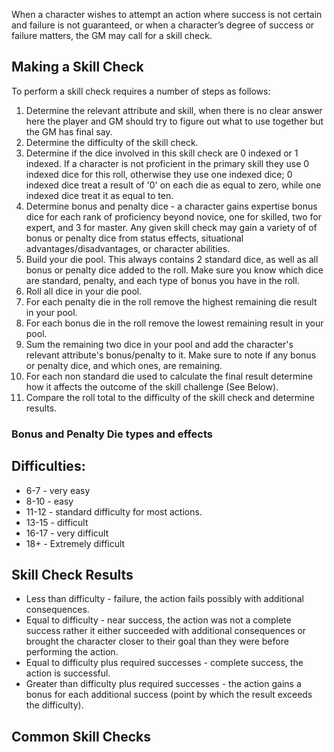 When a character wishes to attempt an action where success is not certain and failure is not guaranteed, or when a character’s degree of success or failure matters, the GM may call for a skill check.

## Making a Skill Check
To perform a skill check requires a number of steps as follows:
1. Determine the relevant attribute and skill, when there is no clear answer here the player and GM should try to figure out what to use together but the GM has final say.
2. Determine the difficulty of the skill check.
3. Determine if the dice involved in this skill check are 0 indexed or 1 indexed. If a character is not proficient in the primary skill they use 0 indexed dice for this roll, otherwise they use one indexed dice; 0 indexed dice treat a result of '0' on each die as equal to zero, while one indexed dice treat it as equal to ten.
4. Determine bonus and penalty dice - a character gains expertise bonus dice for each rank of proficiency beyond novice, one for skilled, two for expert, and 3 for master. Any given skill check may gain a variety of of bonus or penalty dice from status effects, situational advantages/disadvantages, or character abilities.
5. Build your die pool. This always contains 2 standard dice, as well as all bonus or penalty dice added to the roll. Make sure you know which dice are standard, penalty, and each type of bonus you have in the roll.
6. Roll all dice in your die pool.
7. For each penalty die in the roll remove the highest remaining die result in your pool.
8. For each bonus die in the roll remove the lowest remaining result in your pool.
9. Sum the remaining two dice in your pool and add the character's relevant attribute's bonus/penalty to it. Make sure to note if any bonus or penalty dice, and which ones, are remaining.
10. For each non standard die used to calculate the final result determine how it affects the outcome of the skill challenge (See Below).
11. Compare the roll total to the difficulty of the skill check and determine results.

### Bonus and Penalty Die types and effects


## Difficulties:
* 6-7 - very easy
* 8-10 - easy
* 11-12 - standard difficulty for most actions.
* 13-15 - difficult
* 16-17 - very difficult
* 18+ - Extremely difficult

## Skill Check Results
* Less than difficulty - failure, the action fails possibly with additional consequences.
* Equal to difficulty -  near success, the action was not a complete success rather it either succeeded with additional consequences or brought the character closer to their goal than they were before performing the action.
* Equal to difficulty plus required successes - complete success, the action is successful.
* Greater than difficulty plus required successes - the action gains a bonus for each additional success (point by which the result exceeds the difficulty).

## Common Skill Checks
